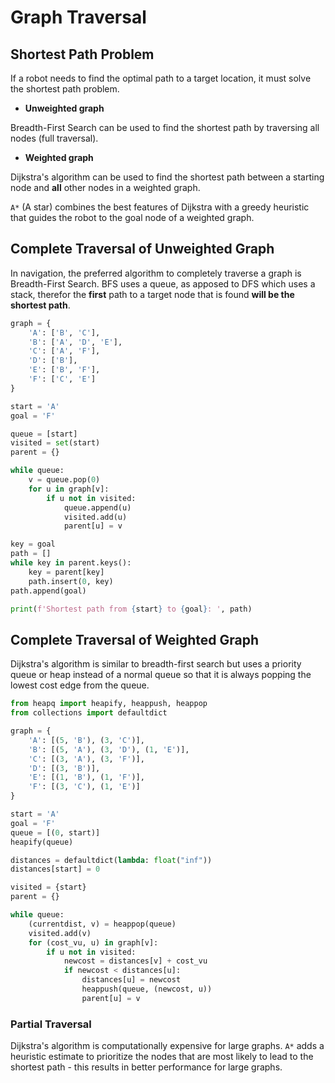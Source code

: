 # Graph Traversal

## Shortest Path Problem

If a robot needs to find the optimal path to a target location, it must solve
the shortest path problem.

- **Unweighted graph**

Breadth-First Search can be used to find the shortest path by traversing all
nodes (full traversal).

- **Weighted graph**

Dijkstra's algorithm can be used to find the shortest path between a starting
node and **all** other nodes in a weighted graph.

`A*` (A star) combines the best features of Dijkstra with a greedy heuristic
that guides the robot to the goal node of a weighted graph.

## Complete Traversal of Unweighted Graph

In navigation, the preferred algorithm to completely traverse a graph is
Breadth-First Search. BFS uses a queue, as apposed to DFS which uses a stack,
therefor the **first** path to a target node that is found **will be the
shortest path**.

```py
graph = {
    'A': ['B', 'C'],
    'B': ['A', 'D', 'E'],
    'C': ['A', 'F'],
    'D': ['B'],
    'E': ['B', 'F'],
    'F': ['C', 'E']
}

start = 'A'
goal = 'F'

queue = [start]
visited = set(start)
parent = {}

while queue:
    v = queue.pop(0)
    for u in graph[v]:
        if u not in visited:
            queue.append(u)
            visited.add(u)
            parent[u] = v

key = goal
path = []
while key in parent.keys():
    key = parent[key]
    path.insert(0, key)
path.append(goal)

print(f'Shortest path from {start} to {goal}: ', path)
```

## Complete Traversal of Weighted Graph

Dijkstra's algorithm is similar to breadth-first search but uses a priority
queue or heap instead of a normal queue so that it is always popping the lowest
cost edge from the queue.

```py
from heapq import heapify, heappush, heappop
from collections import defaultdict

graph = {
    'A': [(5, 'B'), (3, 'C')],
    'B': [(5, 'A'), (3, 'D'), (1, 'E')],
    'C': [(3, 'A'), (3, 'F')],
    'D': [(3, 'B')],
    'E': [(1, 'B'), (1, 'F')],
    'F': [(3, 'C'), (1, 'E')]
}

start = 'A'
goal = 'F'
queue = [(0, start)]
heapify(queue)

distances = defaultdict(lambda: float("inf"))
distances[start] = 0

visited = {start}
parent = {}

while queue:
    (currentdist, v) = heappop(queue)
    visited.add(v)
    for (cost_vu, u) in graph[v]:
        if u not in visited:
            newcost = distances[v] + cost_vu
            if newcost < distances[u]:
                distances[u] = newcost
                heappush(queue, (newcost, u))
                parent[u] = v
```

### Partial Traversal

Dijkstra's algorithm is computationally expensive for large graphs. `A*` adds a
heuristic estimate to prioritize the nodes that are most likely to lead to the
shortest path - this results in better performance for large graphs.
